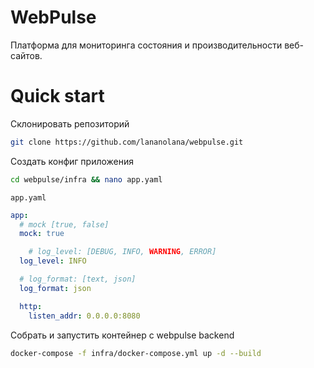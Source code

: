 # WebPulse
Платформа для мониторинга состояния и производительности веб-сайтов.

# Quick start

Склонировать репозиторий
```bash
git clone https://github.com/lananolana/webpulse.git
```

Создать конфиг приложения

```bash
cd webpulse/infra && nano app.yaml
```

`app.yaml`
```yaml
app:
  # mock [true, false]
  mock: true

    # log_level: [DEBUG, INFO, WARNING, ERROR]
  log_level: INFO

  # log_format: [text, json]
  log_format: json

  http:
    listen_addr: 0.0.0.0:8080
```

Собрать и запустить контейнер с webpulse backend
```bash
docker-compose -f infra/docker-compose.yml up -d --build
```

